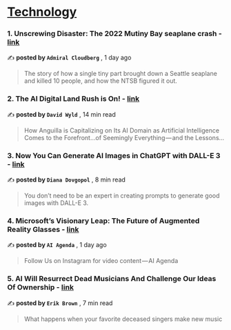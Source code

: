 
<h1><a href=https://medium.com/tag/technology/recommended target="_blank" rel="noopener noreferrer">Technology</a></h1>
<h3>1. Unscrewing Disaster: The 2022 Mutiny Bay seaplane crash - <a href=https://medium.com/@admiralcloudberg/unscrewing-disaster-the-2022-mutiny-bay-seaplane-crash-3d38e7bedfe5?source=tag_recommended_feed---------0-84----------technology----------e8620f23_d867_4306_8183_af436c539704------- target="_blank" rel="noopener noreferrer">link</a></h3>

✍️ **posted by `Admiral Cloudberg`** <date> , 1 day ago</date>

<blockquote>The story of how a single tiny part brought down a Seattle seaplane and killed 10 people, and how the NTSB figured it out.</blockquote>

<h3>2. The AI Digital Land Rush is On! - <a href=https://medium.com/modern-business/the-ai-digital-land-rush-is-on-6906a6ad7f05?source=tag_recommended_feed---------1-107----------technology----------e8620f23_d867_4306_8183_af436c539704------- target="_blank" rel="noopener noreferrer">link</a></h3>

✍️ **posted by `David Wyld`** <date> , 14 min read</date>

<blockquote>How Anguilla is Capitalizing on Its AI Domain as Artificial Intelligence Comes to the Forefront…of Seemingly Everything — and the Lessons…</blockquote>

<h3>3. Now You Can Generate AI Images in ChatGPT with DALL-E 3 - <a href=https://medium.com/artificial-corner/now-you-can-generate-ai-images-in-chatgpt-with-dall-e-3-goodbye-midjourney-76a547321575?source=tag_recommended_feed---------2-85----------technology----------e8620f23_d867_4306_8183_af436c539704------- target="_blank" rel="noopener noreferrer">link</a></h3>

✍️ **posted by `Diana Dovgopol`** <date> , 8 min read</date>

<blockquote>You don’t need to be an expert in creating prompts to generate good images with DALL-E 3.</blockquote>

<h3>4. Microsoft’s Visionary Leap: The Future of Augmented Reality Glasses - <a href=https://medium.com/antaeus-ar/microsofts-visionary-leap-the-future-of-augmented-reality-glasses-307500bc5d8c?source=tag_recommended_feed---------3-84----------technology----------e8620f23_d867_4306_8183_af436c539704------- target="_blank" rel="noopener noreferrer">link</a></h3>

✍️ **posted by `AI Agenda`** <date> , 1 day ago</date>

<blockquote>Follow Us on Instagram for video content — AI Agenda</blockquote>

<h3>5. AI Will Resurrect Dead Musicians And Challenge Our Ideas Of Ownership - <a href=https://medium.com/predict/ai-will-resurrect-dead-musicians-and-challenge-our-ideas-of-ownership-ba7a7e992174?source=tag_recommended_feed---------4-107----------technology----------e8620f23_d867_4306_8183_af436c539704------- target="_blank" rel="noopener noreferrer">link</a></h3>

✍️ **posted by `Erik Brown`** <date> , 7 min read</date>

<blockquote>What happens when your favorite deceased singers make new music</blockquote>

